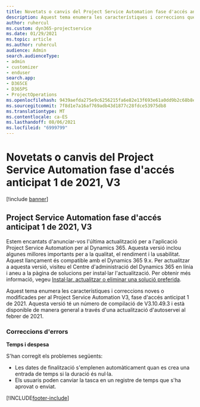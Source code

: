 ```yaml
---
title: Novetats o canvis del Project Service Automation fase d'accés anticipat 1 de 2021, V3
description: Aquest tema enumera les característiques i correccions que estan disponibles a Project Service Automation fase d'accés anticipat 1 de 2021, V3.
author: ruhercul
ms.custom: dyn365-projectservice
ms.date: 01/29/2021
ms.topic: article
ms.author: ruhercul
audience: Admin
search.audienceType:
- admin
- customizer
- enduser
search.app:
- D365CE
- D365PS
- ProjectOperations
ms.openlocfilehash: 9439aefda275e9c6256215fa6e82e13f693e61a0dd9b2c68b8e5273eeac4d64b
ms.sourcegitcommit: 7f8d1e7a16af769adb43d1877c28fdce53975db8
ms.translationtype: MT
ms.contentlocale: ca-ES
ms.lasthandoff: 08/06/2021
ms.locfileid: "6999799"
---
```

# <a name="whats-new-or-changed-in-project-service-automation-early-access-wave-1-2021-v3"></a>Novetats o canvis del Project Service Automation fase d'accés anticipat 1 de 2021, V3

[!include [banner](../includes/psa-now-project-operations.md)]

## <a name="project-service-automation-early-access-wave-1-2021-v3"></a>Project Service Automation fase d'accés anticipat 1 de 2021, V3

Estem encantats d'anunciar-vos l'última actualització per a l'aplicació Project Service Automation per al Dynamics 365. Aquesta versió inclou algunes millores importants per a la qualitat, el rendiment i la usabilitat. Aquest llançament és compatible amb el Dynamics 365 9.x. Per actualitzar a aquesta versió, visiteu el Centre d'administració del Dynamics 365 en línia i aneu a la pàgina de solucions per instal·lar l'actualització. Per obtenir més informació, vegeu [Instal·lar, actualitzar o eliminar una solució preferida](/power-platform/admin/install-remove-preferred-solution).

Aquest tema enumera les característiques i correccions noves o modificades per al Project Service Automation V3, fase d'accés anticipat 1 de 2021. Aquesta versió té un número de compilació de V3.10.49.3 i està disponible de manera general a través d'una actualització d'autoservei al febrer de 2021.


### <a name="bug-fixes"></a>Correccions d'errors

**Temps i despesa**

S'han corregit els problemes següents:

- Les dates de finalització s'emplenen automàticament quan es crea una entrada de temps si la duració és nul·la.
- Els usuaris poden canviar la tasca en un registre de temps que s'ha aprovat o enviat.


[!INCLUDE[footer-include](../includes/footer-banner.md)]